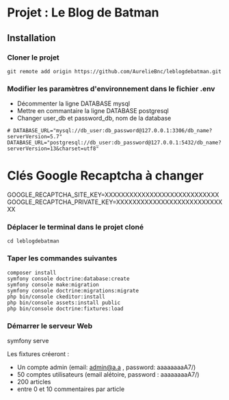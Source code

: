 # Projet : Le Blog de Batman

## Installation 

### Cloner le projet
```
git remote add origin https://github.com/AurelieBnc/leblogdebatman.git
```

### Modifier les paramètres d'environnement dans le fichier .env 

- Décommenter la ligne DATABASE mysql
- Mettre en commantaire la ligne DATABASE postgresql
- Changer user_db et password_db, nom de la database
```dotenv
# DATABASE_URL="mysql://db_user:db_password@127.0.0.1:3306/db_name?serverVersion=5.7"
DATABASE_URL="postgresql://db_user:db_password@127.0.0.1:5432/db_name?serverVersion=13&charset=utf8"
```
# Clés Google Recaptcha à changer
GOOGLE_RECAPTCHA_SITE_KEY=XXXXXXXXXXXXXXXXXXXXXXXXXXXX
GOOGLE_RECAPTCHA_PRIVATE_KEY=XXXXXXXXXXXXXXXXXXXXXXXXXXXX

### Déplacer le terminal dans le projet cloné
```
cd leblogdebatman
```

### Taper les commandes suivantes

```
composer install
symfony console doctrine:database:create
symfony console make:migration
symfony console doctrine:migrations:migrate
php bin/console ckeditor:install
php bin/console assets:install public
php bin/console doctrine:fixtures:load
```

### Démarrer le serveur Web
symfony serve

Les fixtures créeront :
* Un compte admin  (email: admin@a.a , password: aaaaaaaaA7/)
* 50 comptes utilisateurs  (email alétoire, password : aaaaaaaaA7/)
* 200 articles
* entre 0 et 10 commentaires par article

